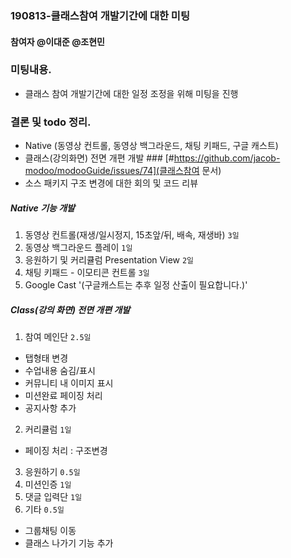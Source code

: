 ### 190813-클래스참여 개발기간에 대한 미팅

#### 참여자 @이대준 @조현민 

### 미팅내용. 
 - 클래스 참여 개발기간에 대한 일정 조정을 위해 미팅을 진행

### 결론 및 todo 정리. 
 - Native (동영상 컨트롤, 동영상 백그라운드, 채팅 키패드, 구글 캐스트)
 - 클래스(강의화면) 전면 개편 개발 ### [#https://github.com/jacob-modoo/modooGuide/issues/74](클래스참여 문서)
 - 소스 패키지 구조 변경에 대한 회의 및 코드 리뷰

##### Native 기능 개발
1. 동영상 컨트롤(재생/일시정지, 15초앞/뒤, 배속, 재생바) `3일`
2. 동영상 백그라운드 플레이 `1일`
3. 응원하기 및 커리큘럼 Presentation View `2일`
4. 채팅 키패드 - 이모티콘 컨트롤 `3일`
5. Google Cast '(구글캐스트는 추후 일정 산출이 필요합니다.)'

##### Class(강의 화면) 전면 개편 개발
1. 참여 메인단 `2.5일`
- 탭형태 변경
- 수업내용 숨김/표시
- 커뮤니티 내 이미지 표시
- 미션완료 페이징 처리
- 공지사항 추가
2. 커리큘럼 `1일`
 - 페이징 처리 : 구조변경
3. 응원하기 `0.5일`
4. 미션인증 `1일`
5. 댓글 입력단 `1일`
6. 기타 `0.5일`
 - 그룹채팅 이동
 - 클래스 나가기 기능 추가
